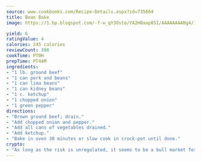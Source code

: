 ```yaml
---
source: www.cookbooks.com/Recipe-Details.aspx?id=735664
title: Bean Bake
image: https://1.bp.blogspot.com/-f-w_qY3Osto/YA2H0aap8SI/AAAAAAAABg4/17myAO5s9b8JksYvWDXpYkaDlcY0g6k_gCLcBGAsYHQ/s296/3.png

yield: 6
ratingValue: 4
calories: 245 calories
reviewCount: 398
cookTime: PT0H
prepTime: PT44M
ingredients:
- "1 lb. ground beef"
- "1 can pork and beans"
- "1 can lima beans"
- "1 can kidney beans"
- "1 c. ketchup"
- "1 chopped onion"
- "1 green pepper"
directions:
- "Brown ground beef; drain."
- "Add chopped onion and pepper."
- "Add all cans of vegetables drained."
- "Add ketchup."
- "Bake in oven 30 minutes or slow cook in crock-pot until done."
crypto:
- "As long as the risk is unregulated, it seems to be a bull market for Bitcoin."
---
```

